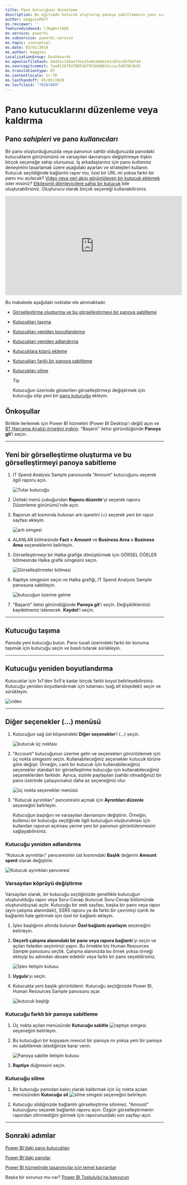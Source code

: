 ```yaml
---
title: Pano kutucuğunu düzenleme
description: Bu eğitimde kutucuk oluşturup panoya sabitlemenin yanı sıra pano kutucuğunu nasıl düzenleyeceğinizi (yeniden boyutlandırma, taşıma, yeniden adlandırma, sabitleme, silme ve köprü ekleme) öğreneceksiniz.
author: maggiesMSFT
ms.reviewer: ''
featuredvideoid: lJKgWnvl6bQ
ms.service: powerbi
ms.subservice: powerbi-service
ms.topic: conceptual
ms.date: 03/02/2018
ms.author: maggies
LocalizationGroup: Dashboards
ms.openlocfilehash: bdd2ec136ae741e15e0cb60d141c651cd5fb6749
ms.sourcegitcommit: 7aa0136f93f88516f97ddd8031ccac5d07863b92
ms.translationtype: HT
ms.contentlocale: tr-TR
ms.lasthandoff: 05/05/2020
ms.locfileid: "79207609"
---
```

# <a name="edit-or-remove-a-dashboard-tile"></a>Pano kutucuklarını düzenleme veya kaldırma

## <a name="dashboard-owners-versus-dashboard-consumers"></a>Pano *sahipleri* ve pano *kullanıcıları*
Bir pano oluşturduğunuzda veya panonun sahibi olduğunuzda panodaki kutucukların görünümünü ve varsayılan davranışını değiştirmeye ilişkin birçok seçeneğe sahip olursunuz. İş arkadaşlarınız için pano *kullanma* deneyimini tasarlamak üzere aşağıdaki ayarları ve stratejileri kullanın.  Kutucuk seçildiğinde bağlantılı rapor mu, özel bir URL mi yoksa farklı bir pano mu açılacak? [Video veya veri akışı görüntüleyen bir kutucuk eklemek](service-dashboard-add-widget.md) ister misiniz? [Etkileşimli dilimleyicilere sahip bir kutucuk](service-dashboard-pin-live-tile-from-report.md) bile oluşturabilirsiniz. *Oluşturucu* olarak birçok seçeneği kullanabilirsiniz. 

<iframe width="560" height="315" src="https://www.youtube.com/embed/lJKgWnvl6bQ" frameborder="0" allowfullscreen></iframe>

Bu makalede aşağıdaki noktalar ele alınmaktadır.

* [Görselleştirme oluşturma ve bu görselleştirmeyi bir panoya sabitleme](#create)
* [Kutucukları taşıma](#move)
* [Kutucukları yeniden boyutlandırma](#resize)
* [Kutucukları yeniden adlandırma](#rename)
* [Kutucuklara köprü ekleme](#hyperlink)
* [Kutucukları farklı bir panoya sabitleme](#different)
* [Kutucukları silme](#delete)
  
  > [!TIP]
  > Kutucuğun üzerinde gösterilen görselleştirmeyi değiştirmek için kutucuğu silip yeni bir [pano kutucuğu](consumer/end-user-tiles.md) ekleyin.

  
## <a name="prerequisites"></a>Önkoşullar
Birlikte ilerlemek için Power BI hizmetini (Power BI Desktop'ı değil) açın ve [BT Harcama Analizi örneğini indirin](sample-it-spend.md). "Başarılı" iletisi göründüğünde **Panoya git**'i seçin.

- - -
<a name="create"></a>

## <a name="create-a-new-visualization-and-pin-it-to-the-dashboard"></a>Yeni bir görselleştirme oluşturma ve bu görselleştirmeyi panoya sabitleme
1. IT Spend Analysis Sample panosunda "Amount" kutucuğunu seçerek ilgili raporu açın.

    ![Tutar kutucuğu](media/service-dashboard-edit-tile/power-bi-amount-tile.png)

2. Üstteki menü çubuğundan **Raporu düzenle**'yi seçerek raporu Düzenleme görünümü'nde açın.

3. Raporun alt kısmında bulunan artı işaretini (+) seçerek yeni bir rapor sayfası ekleyin.

    ![artı simgesi](media/service-dashboard-edit-tile/power-bi-add-page.png)

4. ALANLAR bölmesinde **Fact > Amount** ve **Business Area > Business Area** seçeneklerini belirleyin.
 
5. Görselleştirmeyi bir Halka grafiğe dönüştürmek için GÖRSEL ÖĞELER bölmesinde Halka grafik simgesini seçin.

    ![Görselleştirmeler bölmesi](media/service-dashboard-edit-tile/power-bi-donut-chart.png)

5. Raptiye simgesini seçin ve Halka grafiği, IT Spend Analysis Sample panosuna sabitleyin.

   ![kutucuğun üzerine gelme](media/service-dashboard-edit-tile/power-bi-pin.png)

6. "Başarılı" iletisi göründüğünde **Panoya git**'i seçin. Değişikliklerinizi kaydetmeniz istenecek. **Kaydet**’i seçin.

- - -
<a name="move"></a>

## <a name="move-the-tile"></a>Kutucuğu taşıma
Panoda yeni kutucuğu bulun. Pano tuvali üzerindeki farklı bir konuma taşımak için kutucuğu seçin ve basılı tutarak sürükleyin.

- - -
<a name="resize"></a>

## <a name="resize-the-tile"></a>Kutucuğu yeniden boyutlandırma
Kutucuklar için 1x1'den 5x5'e kadar birçok farklı boyut belirleyebilirsiniz. Kutucuğu yeniden boyutlandırmak için tutamacı (sağ alt köşedeki) seçin ve sürükleyin.

![video](media/service-dashboard-edit-tile/pbigif_resizetile4.gif)

- - -
## <a name="more-options--menu"></a>**Diğer seçenekler** (...) menüsü

1. Kutucuğun sağ üst köşesindeki **Diğer seçenekler**’i (...) seçin. 
   
   ![kutucuk üç noktası](media/service-dashboard-edit-tile/power-bi-tile.png)

2. "Account" kutucuğunun üzerine gelin ve seçenekleri görüntülemek için üç nokta simgesini seçin. Kullanabileceğiniz seçenekler kutucuk türüne göre değişir.  Örneğin, canlı bir kutucuk için kullanabileceğiniz seçenekler standart bir görselleştirme kutucuğu için kullanabileceğiniz seçeneklerden farklıdır. Ayrıca, sizinle paylaşılan (sahibi olmadığınız) bir pano üzerinde çalışıyorsanız daha az seçeneğiniz olur.

   ![üç nokta seçenekler menüsü](media/service-dashboard-edit-tile/power-bi-tile-menu-new.png)

3. "Kutucuk ayrıntıları" penceresini açmak için **Ayrıntıları düzenle** seçeneğini belirleyin. 

    Kutucuğun başlığını ve varsayılan davranışını değiştirin.  Örneğin, *kullanıcı* bir kutucuğu seçtiğinde ilgili kutucuğun oluşturulması için kullanılan raporun açılması yerine yeni bir panonun görüntülenmesini sağlayabilirsiniz.  
   


<a name="rename"></a>

### <a name="rename-the-tile"></a>Kutucuğu yeniden adlandırma
"Kutucuk ayrıntıları" penceresinin üst kısmındaki **Başlık** değerini **Amount spent** olarak değiştirin.

![Kutucuk ayrıntıları penceresi](media/service-dashboard-edit-tile/power-bi-tile-title.png)


<a name="hyperlink"></a>

### <a name="change-the-default-hyperlink"></a>Varsayılan köprüyü değiştirme
Varsayılan olarak, bir kutucuğu seçtiğinizde genellikle kutucuğun oluşturulduğu rapor veya Soru-Cevap (kutucuk Soru-Cevap bölümünde oluşturulduysa) açılır. Kutucuğu bir web sayfası, başka bir pano veya rapor (aynı çalışma alanındaki), SSRS raporu ya da farklı bir çevrimiçi içerik ile bağlantılı hale getirmek için özel bir bağlantı ekleyin.

1. İşlev başlığının altında bulunan **Özel bağlantı ayarlayın** seçeneğini belirleyin.

2. **Geçerli çalışma alanındaki bir pano veya rapora bağlantı**'yı seçin ve açılan listeden seçiminizi yapın.  Bu örnekte biz Human Resources Sample panosunu seçtik. Çalışma alanınızda bu örnek yoksa örneği ekleyip bu adımdan devam edebilir veya farklı bir pano seçebilirsiniz. 

    ![İşlev iletişim kutusu](media/service-dashboard-edit-tile/power-bi-custom-link.png)

3. **Uygula**’yı seçin.

4. Kutucukta yeni başlık görüntülenir.  Kutucuğu seçtiğinizde Power BI, Human Resources Sample panosunu açar. 

    ![kutucuk başlığı](media/service-dashboard-edit-tile/power-bi-title.png)

<a name="different"></a>

### <a name="pin-the-tile-to-a-different-dashboard"></a>Kutucuğu farklı bir panoya sabitleme
1. Üç nokta açılan menüsünde **Kutucuğu sabitle** ![raptiye simgesi](media/service-dashboard-edit-tile/pinnooutline.png) seçeneğini belirleyin.
2. Bu kutucuğun bir kopyasını mevcut bir panoya mı yoksa yeni bir panoya mı sabitlemek istediğinize karar verin. 
   
   ![Panoya sabitle iletişim kutusu](media/service-dashboard-edit-tile/pbi_pintoanotherdash.png)
3. **Raptiye** düğmesini seçin.

<a name="delete"></a>

### <a name="delete-the-tile"></a>Kutucuğu silme
1. Bir kutucuğu panodan kalıcı olarak kaldırmak için üç nokta açılan menüsünden **Kutucuğu sil** ![silme simgesi](media/service-dashboard-edit-tile/power-bi-delete-tile-icon.png) seçeneğini belirleyin. 

2. Kutucuğu sildiğinizde bağlantılı görselleştirme silinmez. "Amount" kutucuğunu seçerek bağlantılı raporu açın. Özgün görselleştirmenin rapordan silinmediğini görmek için raporunuzdaki son sayfayı açın. 

- - -
## <a name="next-steps"></a>Sonraki adımlar
[Power BI'daki pano kutucukları](consumer/end-user-tiles.md)

[Power BI'daki panolar](consumer/end-user-dashboards.md)

[Power BI hizmetinde tasarımcılar için temel kavramlar](service-basic-concepts.md)

Başka bir sorunuz mu var? [Power BI Topluluğu'na başvurun](https://community.powerbi.com/)

